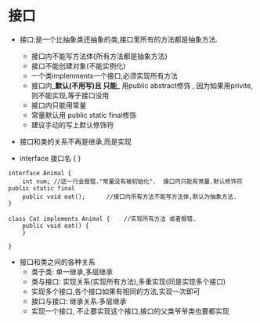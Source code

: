 # 接口

* 接口:是一个比抽象类还抽象的类,接口里所有的方法都是抽象方法.

  * 接口内不能写方法体{所有方法都是抽象方法}
  * 接口不能创建对象\(不能实例化\)
  * 一个类implenments一个接口,必须实现所有方法
  * 接口内_**默认\(不用写\)且 只能**_ 用public abstract修饰 , 因为如果用privite,则不能实现,等于接口没用
  * 接口内只能用常量
  * 常量默认用 public static final修饰
  * 建议手动的写上默认修饰符

* 接口和类的关系不再是继承,而是实现

 

* interface 接口名 { }

```text
interface Animal {
    int num; //这一行会报错."常量没有被初始化".  接口内只能有常量.默认修饰符public static final
    public void eat();      //接口内所有方法不能写方法体,默认为抽象方法.
}

class Cat implements Animal {    //实现所有方法 或者报错.
    public void eat() {
    }
    
}
```

* 接口和类之间的各种关系
  * 类于类: 单一继承,多层继承
  * 类与接口: 实现关系\(实现所有方法\),多重实现\(同是实现多个接口\)
  * 实现多个接口,各个接口如果有相同的方法,实现一次即可
  * 接口与接口: 继承关系.多层继承
  * 实现一个接口, 不止要实现这个接口,接口的父类爷爷类也要都实现

